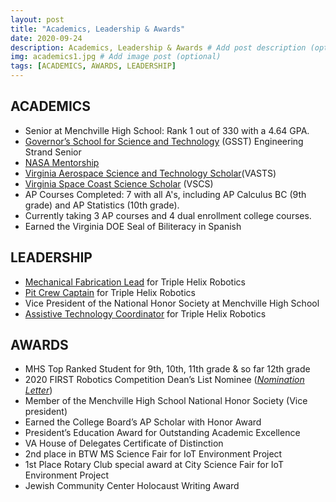 ```yaml
---
layout: post
title: "Academics, Leadership & Awards"
date: 2020-09-24
description: Academics, Leadership & Awards # Add post description (optional)
img: academics1.jpg # Add image post (optional)
tags: [ACADEMICS, AWARDS, LEADERSHIP]
---
```


## ACADEMICS

* Senior at Menchville High School:  Rank 1 out of 330 with a 4.64 GPA. 
* [Governor’s School for Science and Technology](https://nhrec.org/gsst/) (GSST) Engineering Strand Senior
* [NASA Mentorship](https://natgrrl.github.io/nasa-mentorship/)
* [Virginia Aerospace Science and Technology Scholar](https://natgrrl.github.io/vasts/)(VASTS)
* [Virginia Space Coast Science Scholar](https://natgrrl.github.io/vscs/) (VSCS)
* AP Courses Completed: 7 with all A's, including AP Calculus BC (9th grade) and AP Statistics (10th grade).
* Currently taking 3 AP courses and 4 dual enrollment college courses. 
* Earned the Virginia DOE Seal of Biliteracy in Spanish 


## LEADERSHIP

* [Mechanical Fabrication Lead](https://natgrrl.github.io/mech-pit-lead-robotics/) for Triple Helix Robotics
* [Pit Crew Captain](https://natgrrl.github.io/mech-pit-lead-robotics/) for Triple Helix Robotics
* Vice President of the National Honor Society at Menchville High School
* [Assistive Technology Coordinator](https://natgrrl.github.io/at/) for Triple Helix Robotics

## AWARDS

* MHS Top Ranked Student for 9th, 10th, 11th grade & so far 12th grade
* 2020 FIRST Robotics Competition Dean’s List Nominee    ([*Nomination Letter*](http://natgrrl.github.io/assets/DeansListNat.pdf))
* Member of the Menchville High School National Honor Society  (Vice president)
* Earned the College Board’s AP Scholar with Honor Award
* President’s Education Award for Outstanding Academic Excellence
* VA House of Delegates Certificate of Distinction
* 2nd place in BTW MS Science Fair for IoT Environment Project
* 1st Place Rotary Club special award at City Science Fair for IoT Environment Project
* Jewish Community Center Holocaust Writing Award










